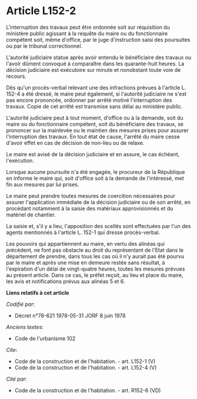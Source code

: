 # Article L152-2

L'interruption des travaux peut être ordonnée soit sur réquisition du ministère public agissant à la requête du maire ou du
fonctionnaire compétent soit, même d'office, par le juge d'instruction saisi des poursuites ou par le tribunal
correctionnel. 

L'autorité judiciaire statue après avoir entendu le bénéficiaire des travaux ou l'avoir dûment convoqué à comparaître dans
les quarante-huit heures. La décision judiciaire est exécutoire sur minute et nonobstant toute voie de recours. 

Dès qu'un procès-verbal relevant une des infractions prévues à l'article L. 152-4 a été dressé, le maire peut également, si
l'autorité judiciaire ne s'est pas encore prononcée, ordonner par arrêté motivé l'interruption des travaux. Copie de cet
arrêté est transmise sans délai au ministère public. 

L'autorité judiciaire peut à tout moment, d'office ou à la demande, soit du maire ou du fonctionnaire compétent, soit du
bénéficiaire des travaux, se prononcer sur la mainlevée ou le maintien des mesures prises pour assurer l'interruption des
travaux. En tout état de cause, l'arrêté du maire cesse d'avoir effet en cas de décision de non-lieu ou de relaxe. 

Le maire est avisé de la décision judiciaire et en assure, le cas échéant, l'exécution. 

Lorsque aucune poursuite n'a été engagée, le procureur de la République en informe le maire qui, soit d'office soit à la
demande de l'intéressé, met fin aux mesures par lui prises. 

Le maire peut prendre toutes mesures de coercition nécessaires pour assurer l'application immédiate de la décision judiciaire
ou de son arrêté, en procédant notamment à la saisie des matériaux approvisionnés et du matériel de chantier. 

La saisie et, s'il y a lieu, l'apposition des scellés sont effectuées par l'un des agents mentionnés à l'article L. 152-1 qui
dresse procès-verbal. 

Les pouvoirs qui appartiennent au maire, en vertu des alinéas qui précèdent, ne font pas obstacle au droit du représentant de
l'Etat dans le département de prendre, dans tous les cas où il n'y aurait pas été pourvu par le maire et après une mise en
demeure restée sans résultat, à l'expiration d'un délai de vingt-quatre heures, toutes les mesures prévues au présent
article. Dans ce cas, le préfet reçoit, au lieu et place du maire, les avis et notifications prévus aux alinéas 5 et 6.

**Liens relatifs à cet article**

_Codifié par_:

  - Décret n°78-621 1978-05-31 JORF 8 juin 1978

_Anciens textes_:

  - Code de l'urbanisme 102

_Cite_:

  - Code de la construction et de l'habitation. - art. L152-1 (V)
  - Code de la construction et de l'habitation. - art. L152-4 (V)

_Cité par_:

  - Code de la construction et de l'habitation. - art. R152-6 (VD)
